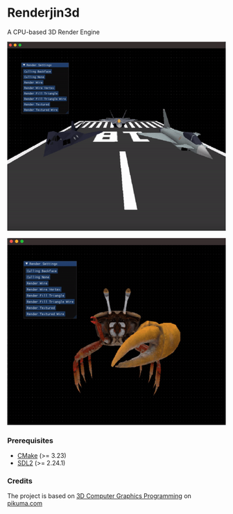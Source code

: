 # Renderjin3d
A CPU-based 3D Render Engine

![runway](assets/runway.gif)

![crab](assets/crab.gif)
### Prerequisites
+ [CMake](http://www.cmake.org "CMake project page") (>= 3.23)
+ [SDL2](https://www.libsdl.org "Simple DirectMedia Layer") (>= 2.24.1)

### Credits
The project is based on [3D Computer Graphics Programming](https://pikuma.com/courses/learn-3d-computer-graphics-programming "3D Graphics Engine") on [pikuma.com](https://pikuma.com)